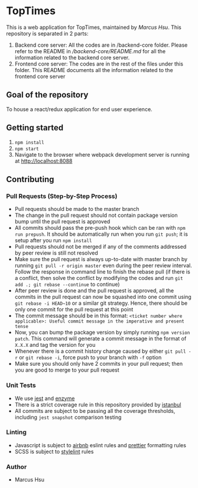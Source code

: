 # TopTimes

This is a web application for TopTimes, maintained by _Marcus Hsu_. This repository is separated in 2 parts:

1. Backend core server: All the codes are in /backend-core folder. Please refer to the README in _/backend-core/README.md_ for all the information related to the backend core server.
2. Frontend core server: The codes are in the rest of the files under this folder. This README documents all the information related to the frontend core server

## Goal of the repository
To house a react/redux application for end user experience.

## Getting started
1. `npm install`
2. `npm start`
3. Navigate to the browser where webpack development server is running at [http://localhost:8088](http://localhost:8088)

## Contributing
### Pull Requests (Step-by-Step Process)
  * Pull requests should be made to the master branch
  * The change in the pull request should not contain package version bump until the pull request is approved
  * All commits should pass the pre-push hook which can be ran with `npm run prepush`. It should be automatically run when you run `git push`; it is setup after you run `npm install`
  * Pull requests should not be merged if any of the comments addressed by peer review is still not resolved
  * Make sure the pull request is always up-to-date with master branch by running `git pull -r origin master` even during the peer review interval. Follow the response in command line to finish the rebase pull (if there is a conflict, then solve the conflict by modifying the codes and run `git add .; git rebase --continue` to continue)
  * After peer review is done and the pull request is approved, all the commits in the pull request can now be squashed into one commit using `git rebase -i HEAD~10` or a similar git strategy. Hence, there should be only one commit for the pull request at this point
  * The commit message should be in this format: `<ticket number where applicable>: Useful commit message in the imperative and present tense`
  * Now, you can bump the package version by simply running `npm version patch`. This command will generate a commit message in the format of `X.X.X` and tag the version for you
  * Whenever there is a commit history change caused by either `git pull -r` or `git rebase -i`, force push to your branch with `-f` option
  * Make sure you should only have 2 commits in your pull request; then you are good to merge to your pull request

### Unit Tests
  * We use [jest](https://facebook.github.io/jest/) and [enzyme](https://github.com/airbnb/enzyme/blob/master/docs/guides/jest.md)
  * There is a strict coverage rule in this repository provided by [istanbul](https://github.com/gotwarlost/istanbul)
  * All commits are subject to be passing all the coverage thresholds, including `jest snapshot` comparison testing

### Linting
  * Javascript is subject to [airbnb](https://www.npmjs.com/package/eslint-config-airbnb) eslint rules and [prettier](https://prettier.io/) formatting rules
  * SCSS is subject to [stylelint](https://github.com/stylelint/stylelint) rules

### Author
  * Marcus Hsu
